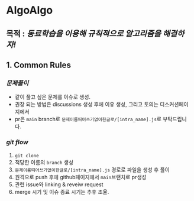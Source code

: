# AlgoAlgo

## **목적** : _동료학습을 이용해 규칙적으로 알고리즘을 해결하자!_

## 1. Common Rules

### **_문제풀이_**

-   같이 풀고 싶은 문제를 이슈로 생성.
-   권장 되는 방법은 discussions 생성 후에 이유 생성, 그리고 토의는 디스커션페이지에서
-   pr은 `main` branch로 `문제이름띄어쓰기없이한글로/[intra_name].js`로 부탁드립니다.

### **_git flow_**

1. `git clone`
2. 적당한 이름의 `branch` 생성
3. `문제이름띄어쓰기없이한글로/[intra_name].js` 경로로 파일을 생성 후 풀이
4. 원격으로 push 후에 github페이지에서 `main`브랜치로 pr생성
5. 관련 issue와 linking & reveiw request
6. merge 시기 및 이슈 종료 시기는 추후 조율.

